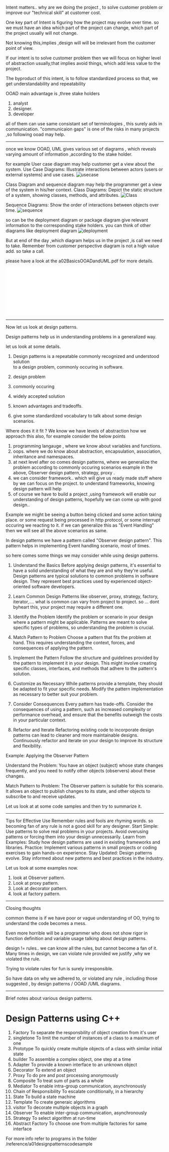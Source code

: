 Intent matters.. why are we doing the project , to solve customer problem or improve
our "technical skill" at customer cost.

One key part of Intent is figuring how the project may evolve over time. so we must
have an idea which part of the project can change,  which part of the project usually will not change.

Not knowing this,implies ,design will will  be irrelevant 
from the customer point of view.

If our intent is to solve customer problem then we will focus on higher level of abstraction
usually,that implies avoid things, which add less value to the project.

The byproduct of this intent, is to follow standardized process so that, we get
understandability and repeatability




OOAD main advantage is ,three stake holders 

1. analyst
2. designer.
3. developer 

all of them can use same consistant set of terminologies , this surely aids in communication.
"communicaion gaps" is one of the risks in many projects ,so following ooad may help.


---------------------------------------------------------------
once we know OOAD, UML gives various set of diagrams , which reveals varying amount of  information ,according to the stake holder.

for example
User case diagram may help customer get a view about the system.
Use Case Diagrams: Illustrate interactions between actors (users or external systems) and use cases.
![usecase](reference/a03UMLdiagramsnotes/notation/usecases/usecaseplant.png)


Class Diagram and sequence diagram may help the programmer get a view of the system in his/her context.
Class Diagrams: Depict the static structure of a system, showing classes, methods, and attributes.
![Class](reference/a03UMLdiagramsnotes/notation/classes/plantuml.png)

Sequence Diagrams: Show the order of interactions between objects over time.
![sequence](reference/a03UMLdiagramsnotes/notation/sequences/plantumlsequence.png)

so can be the deployment diagram or package diagram give relevant information to the corresponding
stake holders.
you can think of other diagrams like deployment diagram
![deployment](reference/a03UMLdiagramsnotes/notation/deployment/plantumldeployment.png)

But at end of the day ,which diagram helps us in the project ,is call we need to take.
Remember from customer perspective diagram is not a high value add. so take a call.

please have a look at the a02BasicsOOADandUML.pdf for more details.

![moreinfoonuml](reference/a03UMLdiagramsnotes/README.md)

----------------------------------------------------------------------------

Now let us look at design patterns.

Design patterns help us in understanding problems in a generalized way.

let us look at some details.
1. Design patterns is a repeatable commonly recognized and understood solution  
to a design problem, commonly occuring in software.

1. design problem
2. commonly occuring
3. widely accepted solution
4. known advantages and tradeoffs.
5. give some standardized vocabulary to talk about some design scenarios.

Where does it it fit ?
We know we have levels of abstraction how we approach this also, for example consider the below points

1. programming langauge , where we know about variables and functions.
2. oops. where we do know about abstraction, encapsulation, association, inheritance and namespaces.
3. at next level after oo comes design patterns, where we generalize the problem according to commonly
occuring scenarios example in the above, Observer design pattern, strategy, proxy .
4. we can consider framework.. which will give us ready made stuff where by we can focus on the project.
to understand frameworks, knowing design pattern will help
5. of course we have to build a project ,using framework will enable our understanding
of design patterns, hopefully we can come up with good design..


 Example
we might be seeing a button being clicked and some action taking place.
or some request being processed in http protocol, or some interrupt occuring
we reacting to it. if we can generalize this as "Event Handling" then we will
see all the above scenarios as same. 

In design patterns we have a pattern called  "Observer design pattern". 
This pattern helps in implementing Event handling scenario, most of times.



so here comes some things we may consider while using design patterns.

1. Understand the Basics
Before applying design patterns, it's essential to have a solid understanding of what they are and
 why they're useful. Design patterns are typical solutions to common problems in software design.
  They represent best practices used by experienced object-oriented software developers.

2. Learn Common Design Patterns like observer, proxy, strategy, factory, iterator,....
what is common can vary from project to project. so ...
dont byheart this, your project may require a different one.

3. Identify the Problem
Identify the problem or scenario in your design where a pattern might be applicable.
 Patterns are meant to solve specific types of problems, so understanding 
 the problem is crucial.

4. Match Pattern to Problem
Choose a pattern that fits the problem at hand. This requires understanding the context,
forces, and consequences of applying the pattern.


5. Implement the Pattern
Follow the structure and guidelines provided by the pattern to implement it in your design.
This might involve creating specific classes, interfaces, and methods 
that adhere to the pattern's solution.

6. Customize as Necessary
While patterns provide a template, they should be adapted to fit your specific needs.
 Modify the pattern implementation as necessary to better suit your problem.

7. Consider Consequences
Every pattern has trade-offs. Consider the consequences of using a pattern, such 
as increased complexity or performance overhead, and ensure that the 
benefits outweigh the costs in your particular context.

8. Refactor and Iterate
Refactoring existing code to incorporate design patterns can lead to cleaner and more maintainable designs.
 Continuously refactor and iterate on your design to improve its structure and flexibility.


 Example: Applying the Observer Pattern

 Understand the Problem: You have an object (subject) whose state changes frequently, and you need to notify other
  objects (observers) about these changes.

  Match Pattern to Problem: The Observer pattern is suitable for this scenario. It allows an object to 
  publish changes to its state, and other objects to subscribe to and receive updates.

  Let us look at at some code samples and then try to summarize it.



-----------------------------------------------------------------------------------------------
Tips for Effective Use
Remember rules and fools are rhyming words. so becoming fan of any rule is not a good skill for any designer.
Start Simple: Use patterns to solve real problems in your projects. 
Avoid overusing patterns or forcing them into your design unnecessarily.
Learn from Examples: Study how design patterns are used in existing frameworks and libraries.
Practice: Implement various patterns in small projects or coding exercises to gain hands-on experience.
Stay Updated: Design patterns evolve. Stay informed about new patterns and best practices in the industry.

Let us look at some examples now.

1. look at Observer pattern.
2. Look at proxy pattern.
3. Look at decorator pattern.
4. look at factory pattern.

---------------------------------------------------------------------------------------------------------------------

Closing thoughts

common theme is if we have poor or vague understanding of OO, trying to understand
the code becomes a mess.


Even more horrible will be a programmer who does not show rigor in function definition 
and variable usage talking about design patterns.

design != rules.. we can know all the rules, but cannot become a fan of it.
Many  times in design, we can  violate rule provided we justify ,why we violated the rule.

Trying to violate rules for fun is surely irresponsible.

So have data on why we adhered to, 
or violated any rule , including those suggested , by design patterns / OOAD /UML diagrams.

-----------------------------------------------------------------------------------------------------------------
Brief notes about various design patterns.


# Design Patterns using C++ #

1. Factory
To separate the responsbility of object creation from it's user
2. singletone
To limit the number of instances of a class to a maximum of one
3. Prototype
To quickly create multiple objects of a class with similar initial state
4. builder
To assemble a complex object, one step at a time
5. Adapter
To provide a known interface to an unknown object
6. Decorator
To extend an object
7. Proxy
To do pre and post processing anonymously
8. Composite
To treat sum of parts as a whole
9. Mediator
To enable intra-group communication, asynchronously
10. Chain of Responsibility
To escalate conditionally, in a hierarchy
11. State
To build a state machine
12. Template
To create generaic algorithms
13. visitor
To decorate multiple objects in a graph
14. Observer
To enable inter-group communication, asynchronously
15. Strategy
To select algorithm at run-time
16. Abstract Factory
To choose one from multiple factories for same interface



For more info refer to programs in the folder  /reference/a01designpatternscodesample


